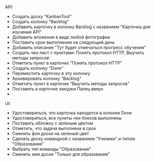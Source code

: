 API:
-	Создать доску "KanbanTool"
-	Создать колонку "Backlog"
-	Добавить карточку в колонку Backlog с названием "Карточка для изучения API"
-	Добавить вложение в виде любой фотографии
-	Поставить срок выполнения на следующий день
-	Добавить описание "Тут будет отмечаться прогресс обучения"
-	Создать чек-лист с пунктами:
 Понять протокол HTTP,
 Выучить методы запросов
-	Отметить пункт в карточке "Понять протокол HTTP"
-	Создать колонку "Done"
-	Переместить карточку в эту колонку
-	Архивировать колонку "Backlog"
-	Отметить пункт в карточке "Выучить методы запросов"
-	Поставить в карточке эмоджи Палец вверх
-
UI:
-	Удостовериться, что карточка находится в колонке Done
-	Удостовериться, все пункты чек-боксов выполнены
-	Поставить обложку с зеленым цветом
-	Отметить, что задача выполнена в срок
-	Сменить фон доски на зеленый цвет
-	Сделать доску командной с названием "Ученики" и типом "Образование"
-	Выбрать тип команды "Образование"
-	Сменить имя доски "Только для образования"
